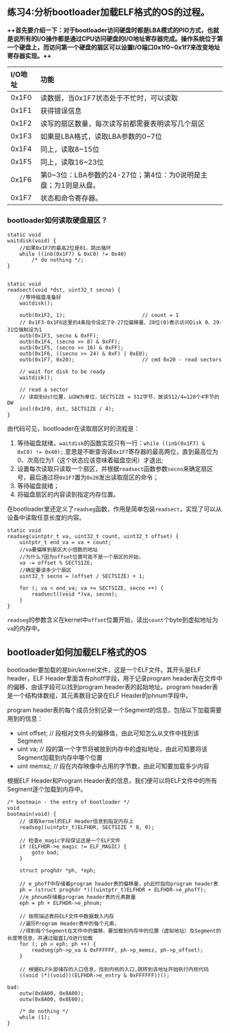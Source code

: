 ## 练习4:分析bootloader加载ELF格式的OS的过程。

**++首先要介绍一下：对于bootloader访问硬盘时都是LBA模式的PIO方式，也就是说所有的I/O操作都是通过CPU访问硬盘的I/O地址寄存器完成。操作系统位于第一个硬盘上，而访问第一个硬盘的扇区可以设置I/O端口0x1f0\~0x1f7来改变地址寄存器实现。++**

| I/O地址 | 功能                                      |
| :---- | :-------------------------------------- |
| 0x1F0 | 读数据，当0x1F7状态处于不忙时，可以读取                  |
| 0x1F1 | 获得错误信息                                  |
| 0x1F2 | 读写的扇区数量，每次读写前都需要表明读写几个扇区                |
| 0x1F3 | 如果是LBA格式，读取LBA参数的0\~7位                  |
| 0x1F4 | 同上，读取8\~15位                             |
| 0x1F5 | 同上，读取16\~23位                            |
| 0x1F6 | 第0\~3位：LBA参数的24-27位；第4位：为0说明是主盘；为1则是从盘。 |
| 0x1F7 | 状态和命令寄存器。                               |

### bootloader如何读取硬盘扇区？

    static void
    waitdisk(void) {
    	//如果0x1F7的最高2位是01，跳出循环
        while ((inb(0x1F7) & 0xC0) != 0x40)
            /* do nothing */;
    }


    static void
    readsect(void *dst, uint32_t secno) {
        //等待磁盘准备好
        waitdisk();

        outb(0x1F2, 1);                         // count = 1
    	// 0x1F3-0x1F6这里的4条指令设定了0-27位偏移量、28位(0)表示访问Disk 0、29-31位强制设为1
        outb(0x1F3, secno & 0xFF);
        outb(0x1F4, (secno >> 8) & 0xFF);
        outb(0x1F5, (secno >> 16) & 0xFF);
        outb(0x1F6, ((secno >> 24) & 0xF) | 0xE0);
        outb(0x1F7, 0x20);                      // cmd 0x20 - read sectors

        // wait for disk to be ready
        waitdisk();

        // read a sector
    	// 读取到dst位置，以DW为单位，SECTSIZE = 512字节，故读512/4=128个4字节的DW
        insl(0x1F0, dst, SECTSIZE / 4);
    }

由代码可见，bootloader在读取扇区时的流程是：

1.  等待磁盘就绪，`waitdisk`的函数实现只有一行：`while ((inb(0x1F7) & 0xC0) != 0x40);`.意思是不断查询读`0x1F7`寄存器的最高两位，直到最高位为0、次高位为1（这个状态应该意味着磁盘空闲）才退出;
2.  设置每次读取只读取一个扇区，并根据`readsect`函数参数`secno`来确定扇区号，最后通过将`0x1F7`置为`0x20`发出读取扇区的命令；
3.  等待磁盘就绪；
4.  将磁盘扇区的内容读到指定内存位置。

在bootloader里还定义了`readseg`函数，作用是简单包装`readsect`，实现了可以从设备中读取任意长度的内容。

    static void
    readseg(uintptr_t va, uint32_t count, uint32_t offset) {
        uintptr_t end_va = va + count;
    	//va要偏移到扇区大小倍数的地址
    	//为什么?因为offset位置可能不是一个扇区的开始，
        va -= offset % SECTSIZE;
    	//确定要读多少个扇区
        uint32_t secno = (offset / SECTSIZE) + 1;

        for (; va < end_va; va += SECTSIZE, secno ++) {
            readsect((void *)va, secno);
        }
    }

`readseg`的参数含义在kernel中`offset`位置开始，读出`count`个byte到虚拟地址为`va`的内存中。

## bootloader如何加载ELF格式的OS

bootloader要加载的是bin/kernel文件，这是一个ELF文件。其开头是ELF header，ELF Header里面含有phoff字段，用于记录program header表在文件中的偏移，由该字段可以找到program header表的起始地址。program header表是一个结构体数组，其元素数目记录在ELF Header的phnum字段中。

program header表的每个成员分别记录一个Segment的信息，包括以下加载需要用到的信息：

*   uint offset; // 段相对文件头的偏移值，由此可知怎么从文件中找到该Segment
*   uint va; // 段的第一个字节将被放到内存中的虚拟地址，由此可知要将该 Segment加载到内存中哪个位置
*   uint memsz; // 段在内存映像中占用的字节数，由此可知要加载多少内容

根据ELF Header和Program Header表的信息，我们便可以将ELF文件中的所有Segment逐个加载到内存中。

    /* bootmain - the entry of bootloader */
    void
    bootmain(void) {
        // 读取kernel的ELF Header信息到指定内存上
        readseg((uintptr_t)ELFHDR, SECTSIZE * 8, 0);

        // 检查e_magic字段保证这是一个ELF文件
        if (ELFHDR->e_magic != ELF_MAGIC) {
            goto bad;
        }

        struct proghdr *ph, *eph;

        // e_phoff中存储着program header表的偏移量，ph此时指向program header表
        ph = (struct proghdr *)((uintptr_t)ELFHDR + ELFHDR->e_phoff);
    	//e_phnum存储着program header表的元素数量
        eph = ph + ELFHDR->e_phnum;

    	// 按照描述表将ELF文件中数据载入内存
    	//遍历Program Header表中的每个元素，
    	//得到每个Segment在文件中的偏移、要加载到内存中的位置（虚拟地址）及Segment的长度等信息，并通过磁盘I/O进行加载
        for (; ph < eph; ph ++) {
            readseg(ph->p_va & 0xFFFFFF, ph->p_memsz, ph->p_offset);
        }

    	// 根据ELF头部储存的入口信息，找到内核的入口,跳转到该地址开始执行内核代码
        ((void (*)(void))(ELFHDR->e_entry & 0xFFFFFF))();

    bad:
        outw(0x8A00, 0x8A00);
        outw(0x8A00, 0x8E00);

        /* do nothing */
        while (1);
    }



